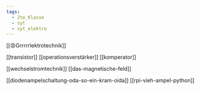 ```yaml
---
tags:
  - 2te_Klasse
  - syt
  - syt_elektro
---
```

[[😡Grrrrrlektrotechnik]] 

[[transistor]]
[[operationsverstärker]]
[[komperator]]

[[wechselstromtechnik]]
[[das-magnetische-feld]]

[[diodenampelschaltung-oda-so-ein-kram-oida]]
[[rpi-vieh-ampel-python]]